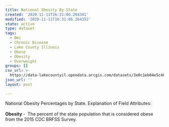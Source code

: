 ```yaml
---
title: National Obesity By State
created: '2020-11-11T16:31:06.264341'
modified: '2020-11-11T16:31:06.264352'
state: active
type: dataset
tags:
  - Bmi
  - Chronic Disease
  - Lake County Illinois
  - Obese
  - Obesity
  - Overweight
groups: []
csv_url: >-
  https://data-lakecountyil.opendata.arcgis.com/datasets/3e0c1eb04e5c48b3be9040b0589d3ccf_8.csv?outSR=%7B%22latestWkid%22%3A3435%2C%22wkid%22%3A102671%7D
json_url: ''
layout: post

---
```

National Obesity Percentages by State. Explanation of Field Attributes:<br /><br /><b>Obesity </b>- <span style='mso-spacerun:yes'> </span>The percent of the state population that is
considered obese from the 2015 CDC BRFSS Survey.


